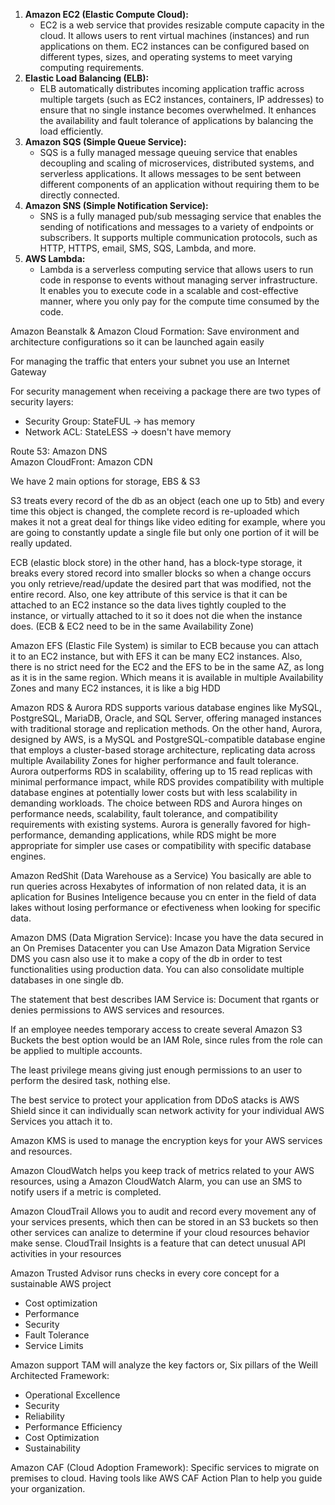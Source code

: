 
1. **Amazon EC2 (Elastic Compute Cloud):**
    - EC2 is a web service that provides resizable compute capacity in the cloud. It allows users to rent virtual machines (instances) and run applications on them. EC2 instances can be configured based on different types, sizes, and operating systems to meet varying computing requirements.
2. **Elastic Load Balancing (ELB):**
    - ELB automatically distributes incoming application traffic across multiple targets (such as EC2 instances, containers, IP addresses) to ensure that no single instance becomes overwhelmed. It enhances the availability and fault tolerance of applications by balancing the load efficiently.
3. **Amazon SQS (Simple Queue Service):**
    - SQS is a fully managed message queuing service that enables decoupling and scaling of microservices, distributed systems, and serverless applications. It allows messages to be sent between different components of an application without requiring them to be directly connected.
4. **Amazon SNS (Simple Notification Service):**
    - SNS is a fully managed pub/sub messaging service that enables the sending of notifications and messages to a variety of endpoints or subscribers. It supports multiple communication protocols, such as HTTP, HTTPS, email, SMS, SQS, Lambda, and more.
5. **AWS Lambda:**
    - Lambda is a serverless computing service that allows users to run code in response to events without managing server infrastructure. It enables you to execute code in a scalable and cost-effective manner, where you only pay for the compute time consumed by the code.


Amazon Beanstalk & Amazon Cloud Formation: Save environment and architecture configurations so it can be launched again easily

For managing the traffic that enters your subnet you use an Internet Gateway 

For security management when receiving a package there are two types of security layers:
- Security Group: StateFUL -> has memory
- Network ACL: StateLESS -> doesn't have memory

Route 53: Amazon DNS  
Amazon CloudFront: Amazon CDN

We have 2 main options for storage, EBS & S3

S3 treats every record of the db as an object (each one up to 5tb) and every time this object is changed, the complete record is re-uploaded which makes it not a great deal for things like video editing for example, where you are going to constantly update a single file but only one portion of it will be really updated.

ECB (elastic block store) in the other hand, has a block-type storage, it breaks every stored record into smaller blocks so when a change occurs you only retrieve/read/update the desired part that was modified, not the entire record. Also, one key attribute of this service is that it can be attached to an EC2 instance so the data lives tightly coupled to the instance, or virtually attached to it so it does not die when the instance does.
(ECB & EC2 need to be in the same Availability Zone)

Amazon EFS (Elastic File System) is similar to ECB because you can attach it to an EC2 instance, but with EFS it can be many EC2 instances. Also, there is no strict need for the EC2 and the EFS to be in the same AZ, as long as it is in the same region. Which means it is available in  multiple Availability Zones and many EC2 instances, it is like a big HDD

Amazon RDS & Aurora
RDS supports various database engines like MySQL, PostgreSQL, MariaDB, Oracle, and SQL Server, offering managed instances with traditional storage and replication methods. On the other hand, Aurora, designed by AWS, is a MySQL and PostgreSQL-compatible database engine that employs a cluster-based storage architecture, replicating data across multiple Availability Zones for higher performance and fault tolerance. Aurora outperforms RDS in scalability, offering up to 15 read replicas with minimal performance impact, while RDS provides compatibility with multiple database engines at potentially lower costs but with less scalability in demanding workloads. The choice between RDS and Aurora hinges on performance needs, scalability, fault tolerance, and compatibility requirements with existing systems. Aurora is generally favored for high-performance, demanding applications, while RDS might be more appropriate for simpler use cases or compatibility with specific database engines.

Amazon RedShit (Data Warehouse as a Service)
You basically are able to run queries across Hexabytes of information of non related data, it is an aplication for Busines Inteligence because you cn enter in the field of data lakes without losing performance or efectiveness when looking for specific data.

Amazon DMS (Data Migration Service): Incase you have the data secured in an On Premises Datacenter you can Use Amazon Data Migration Service DMS you casn also use it to make a copy of the db in order to test functionalities using production data. You can also consolidate multiple databases in one single db.

The statement that best describes IAM Service is: Document that rgants or denies permissions to AWS services and resources.

If an employee needes temporary access to create several Amazon S3 Buckets the best option would be an IAM Role, since rules from the role can be applied to multiple accounts.

The least privilege means giving just enough permissions to an user to perform the desired task, nothing else. 

The best service to protect your application from DDoS atacks is AWS Shield since it can individually scan network activity for your individual AWS Services you attach it to.

Amazon KMS is used to manage the encryption keys for your AWS services and resources.

Amazon CloudWatch helps you keep track of metrics related to your AWS resources, using a Amazon CloudWatch Alarm, you can use an SMS to notify users if a metric is completed.

Amazon CloudTrail Allows you to audit and record every movement any of your services presents, which then can be stored in an S3 buckets so then other services can analize to determine if your cloud resources  behavior make sense. CloudTrail Insights is a feature that can detect unusual API activities in your resources

Amazon Trusted Advisor runs checks in every core concept for a sustainable AWS project
- Cost optimization
- Performance
- Security
- Fault Tolerance
- Service Limits

Amazon support TAM will analyze the key factors or, Six pillars of the Weill Architected Framework:
- Operational Excellence
- Security
- Reliability
- Performance Efficiency
- Cost Optimization
- Sustainability

Amazon CAF (Cloud Adoption Framework): Specific services to migrate on premises to cloud. Having tools like AWS CAF Action Plan to help you guide your organization.







